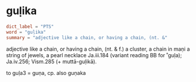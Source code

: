 # guḷika

``` toml
dict_label = "PTS"
word = "guḷika"
summary = "adjective like a chain, or having a chain, (nt. &"
```

adjective like a chain, or having a chain, (nt. & f.) a cluster, a chain in maṇi a string of jewels, a pearl necklace Ja.iii.184 (variant reading BB for ˚guḷa); Ja.iv.256; Vism.285 (\+ muttā\-guḷikā).

to guḷa3 = guṇa, cp. also guṇaka

